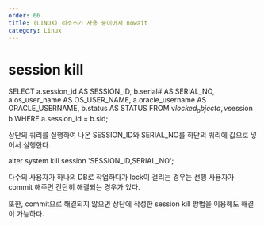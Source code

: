 ```yaml
---
order: 66
title: (LINUX) 리소스가 사용 중이어서 nowait
category: Linux
---
```


# session kill
SELECT a.session_id AS SESSION_ID, b.serial# AS SERIAL_NO,
a.os_user_name AS OS_USER_NAME, a.oracle_username AS ORACLE_USERNAME, b.status AS STATUS
FROM v$locked_object a, v$session b
WHERE a.session_id = b.sid;

상단의 쿼리를 실행하여 나온 SESSION_ID와 SERIAL_NO를 하단의 쿼리에 값으로 넣어서 실행한다.

alter system kill session 'SESSION_ID,SERIAL_NO';

다수의 사용자가 하나의 DB로 작업하다가 lock이 걸리는 경우는
선행 사용자가 commit 해주면 간단히 해결되는 경우가 있다.


또한, commit으로 해결되지 않으면
상단에 작성한 session kill 방법을 이용해도 해결이 가능하다.
